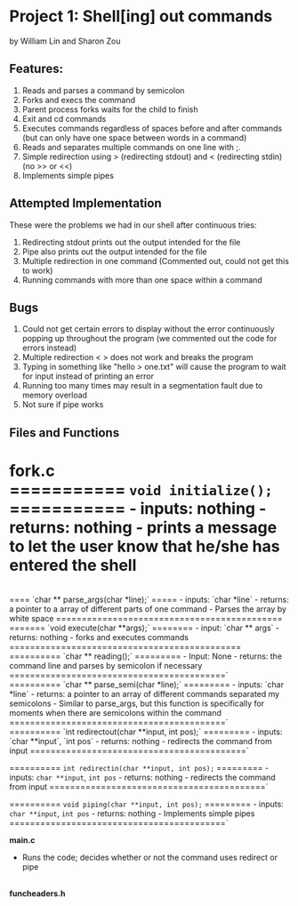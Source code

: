 # Project 1: Shell[ing] out commands
by William Lin and Sharon Zou

## Features:
1. Reads and parses a command by semicolon
2. Forks and execs the command
3. Parent process forks waits for the child to finish
2. Exit and cd commands
3. Executes commands regardless of spaces before and after commands (but can only have one space between words in a command)
3. Reads and separates multiple commands on one line with ;.   
4. Simple redirection using > (redirecting stdout) and < (redirecting stdin) (no >> or <<)
5. Implements simple pipes

## Attempted Implementation
These were the problems we had in our shell after continuous tries:
1. Redirecting stdout prints out the output intended for the file
2. Pipe also prints out the output intended for the file
3. Multiple redirection in one command (Commented out, could not get this to work)
4. Running commands with more than one space within a command

## Bugs
1. Could not get certain errors to display without the error continuously popping up throughout the program (we commented out the code for errors instead)
2. Multiple redirection < > does not work and breaks the program
3. Typing in something like "hello > one.txt" will cause the program to wait for input instead of printing an error
4. Running too many times may result in a segmentation fault due to memory overload
5. Not sure if pipe works

## Files and Functions
<b> fork.c </b>
<br/>
   =========== `void initialize();` ===========
    - inputs: nothing
    - returns: nothing
    - prints a message to let the user know that he/she has entered the shell
   ============================================
<br/>
   ==== `char ** parse_args(char *line);` =====
    - inputs: `char *line`
    - returns: a pointer to a array of different parts of one command
    - Parses the array by white space
   ============================================
<br/>
  ======= `void execute(char **args);` ========
    - input: `char ** args`
    - returns: nothing
    - forks and executes commands
   =============================================
<br/>
   ========== `char ** reading();` =========
    - Input: None
    - returns: the command line and parses by semicolon if necessary
   ==========================================`
<br/>
   ========== `char ** parse_semi(char *line);` =========
    - inputs: `char *line`
    - returns: a pointer to an array of different commands separated my semicolons
    - Similar to parse_args, but this function is specifically for moments when there are semicolons within the command
   ==========================================`
<br/>
   ========== `int redirectout(char **input, int pos);` =========
    - inputs: `char **input`, `int pos`
    - returns: nothing
    - redirects the command from input
   ==========================================`

   ========== `int redirectin(char **input, int pos);` =========
    - inputs: `char **input`, `int pos`
    - returns: nothing
    - redirects the command from input
   ==========================================`

   ========== `void piping(char **input, int pos);` =========
    - inputs: `char **input`, `int pos`
    - returns: nothing
    - Implements simple pipes
   ==========================================`

<b> main.c </b>
- Runs the code; decides whether or not the command uses redirect or pipe
<br/>
<b> funcheaders.h </b>
<br/>
